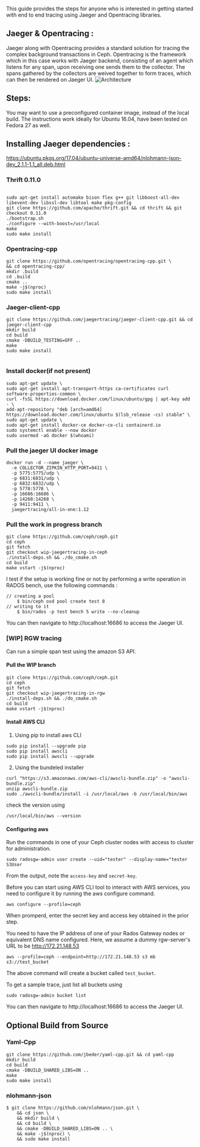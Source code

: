 This guide provides the steps for anyone who is interested in getting started with end to end tracing using Jaeger and Opentracing libraries. 
## Jaeger & Opentracing : 
Jaeger along with Opentracing provides a standard solution for tracing the complex background transactions in Ceph. 
Opentracing is the framework which in this case works with Jaeger backend, consisting of an agent which listens for any span, upon receiving one sends them to the collector. 
The spans gathered by the collectors are weived together to form traces, which can then be rendered on Jaeger UI. 
![Architecture](https://www.jaegertracing.io/img/architecture-v1.png)
## Steps: 
You may want to use a preconfigured container image, instead of the local build.
The instructions work ideally for Ubuntu 16.04, have been tested on Fedora 27 as well. 

## Installing Jaeger dependencies :
https://ubuntu.pkgs.org/17.04/ubuntu-universe-amd64/nlohmann-json-dev_2.1.1-1.1_all.deb.html

### Thrift 0.11.0 
```

sudo apt-get install automake bison flex g++ git libboost-all-dev libevent-dev libssl-dev libtool make pkg-config
git clone https://github.com/apache/thrift.git && cd thrift && git checkout 0.11.0 
./bootstrap.sh 
./configure --with-boost=/usr/local 
make 
sudo make install

```
### Opentracing-cpp
```
git clone https://github.com/opentracing/opentracing-cpp.git \
&& cd opentracing-cpp/ 
mkdir .build 
cd .build 
cmake .. 
make -j$(nproc)
sudo make install
```

### Jaeger-client-cpp 
```
git clone https://github.com/jaegertracing/jaeger-client-cpp.git && cd jaeger-client-cpp
mkdir build
cd build 
cmake -DBUILD_TESTING=OFF ..
make
sudo make install
   
```
### Install docker(if not present)
```
sudo apt-get update \
sudo apt-get install apt-transport-https ca-certificates curl software-properties-common \
curl -fsSL https://download.docker.com/linux/ubuntu/gpg | apt-key add - \
add-apt-repository "deb [arch=amd64] https://download.docker.com/linux/ubuntu $(lsb_release -cs) stable" \
sudo apt-get update \
sudo apt-get install docker-ce docker-ce-cli containerd.io
sudo systemctl enable --now docker
sudo usermod -aG docker $(whoami)

```
### Pull the jaeger UI docker image
```
docker run -d --name jaeger \
  -e COLLECTOR_ZIPKIN_HTTP_PORT=9411 \
  -p 5775:5775/udp \
  -p 6831:6831/udp \
  -p 6832:6832/udp \
  -p 5778:5778 \
  -p 16686:16686 \
  -p 14268:14268 \
  -p 9411:9411 \
  jaegertracing/all-in-one:1.12

```
### Pull the work in progress branch
```
git clone https://github.com/ceph/ceph.git 
cd ceph 
git fetch
git checkout wip-jaegertracing-in-ceph
./install-deps.sh && ./do_cmake.sh
cd build
make vstart -j$(nproc)

```

I test if the setup is working fine or not by performing a write operation in RADOS bench, use the following commands :
```
// creating a pool
    $ bin/ceph osd pool create test 8
// writing to it
    $ bin/rados -p test bench 5 write --no-cleanup
```
You can then navigate to http://localhost:16686 to access the Jaeger UI.

### [WIP] RGW tracing

Can run a simple span test using the amazon S3 API.

#### Pull the WIP branch
```
git clone https://github.com/ceph/ceph.git 
cd ceph 
git fetch
git checkout wip-jaegertracing-in-rgw
./install-deps.sh && ./do_cmake.sh
cd build
make vstart -j$(nproc)

```
#### Install AWS CLI

1) Using pip to install aws CLI

```
sudo pip install --upgrade pip
sudo pip install awscli
sudo pip install awscli --upgrade
```
2) Using the bundeled installer

```
curl "https://s3.amazonaws.com/aws-cli/awscli-bundle.zip" -o "awscli-bundle.zip"
unzip awscli-bundle.zip
sudo ./awscli-bundle/install -i /usr/local/aws -b /usr/local/bin/aws
```

check the version using 

```
/usr/local/bin/aws --version
```

#### Configuring aws

Run the commands in one of your Ceph cluster nodes with access to cluster for administration.

```
sudo radosgw-admin user create --uid="tester" --display-name="tester S3User
```
From the output, note the ```access-key``` and ```secret-key```. 

Before you can start using AWS CLI tool to interact with AWS services, you need to configure it by running the aws configure command.

```
aws configure --profile=ceph
```
When promperd, enter the secret key and access key obtained in the prior step.

You need to have the IP address of one of your Rados Gateway nodes or equivalent DNS name configured. Here, we assume a dummy rgw-server's URL to be http://172.21.148.53

```
aws --profile=ceph --endpoint=http://172.21.148.53 s3 mb s3://test_bucket
```

The above command will create a bucket called ```test_bucket```.

To get a sample trace, just list all buckets using 

```
sudo radosgw-admin bucket list
```

You can then navigate to http://localhost:16686 to access the Jaeger UI.


## Optional Build from Source

### Yaml-Cpp

```
git clone https://github.com/jbeder/yaml-cpp.git && cd yaml-cpp 
mkdir build
cd build
cmake -DBUILD_SHARED_LIBS=ON ..
make 
sudo make install
```

### nlohmann-json

```
$ git clone https://github.com/nlohmann/json.git \
    && cd json \
    && mkdir build \
    && cd build \
    && cmake -DBUILD_SHARED_LIBS=ON .. \
    && make -j$(nproc) \
    && sudo make install
```

